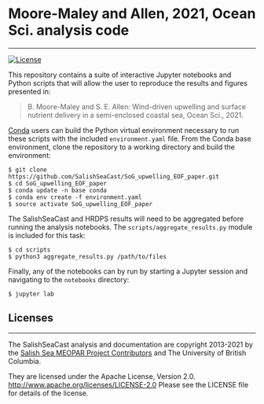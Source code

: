 # Moore-Maley and Allen, 2021, Ocean Sci. analysis code

***

[![License](https://img.shields.io/badge/License-Apache_2.0-blue.svg)](https://opensource.org/licenses/Apache-2.0)

This repository contains a suite of interactive Jupyter notebooks and Python scripts that will allow the user to reproduce the results and figures presented in:

>B. Moore-Maley and S. E. Allen: Wind-driven upwelling and surface nutrient delivery in a semi-enclosed coastal sea, Ocean Sci., 2021.

[Conda](https://docs.conda.io/en/latest/miniconda.html) users can build the Python virtual environment necessary to run these scripts with the included `environment.yaml` file. From the Conda base environment, clone the repository to a working directory and build the environment:

```
$ git clone https://github.com/SalishSeaCast/SoG_upwelling_EOF_paper.git
$ cd SoG_upwelling_EOF_paper
$ conda update -n base conda
$ conda env create -f environment.yaml
$ source activate SoG_upwelling_EOF_paper
```

The SalishSeaCast and HRDPS results will need to be aggregated before running the analysis notebooks. The `scripts/aggregate_results.py` module is included for this task:

```
$ cd scripts
$ python3 aggregate_results.py /path/to/files
```

Finally, any of the notebooks can by run by starting a Jupyter session and navigating to the `notebooks` directory:

```
$ jupyter lab
```

## Licenses

***

The SalishSeaCast analysis and documentation are copyright 2013-2021 by the [Salish Sea MEOPAR Project Contributors](https://github.com/SalishSeaCast/docs/blob/master/CONTRIBUTORS.rst) and The University of British Columbia.

They are licensed under the Apache License, Version 2.0.
http://www.apache.org/licenses/LICENSE-2.0
Please see the LICENSE file for details of the license.